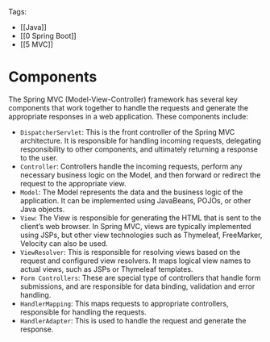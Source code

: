 Tags: 
- [[Java]]
- [[0 Spring Boot]]
- [[5 MVC]]
# Components

The Spring MVC (Model-View-Controller) framework has several key components that work together to handle the requests and generate the appropriate responses in a web application. These components include:

- `DispatcherServlet`: This is the front controller of the Spring MVC architecture. It is responsible for handling incoming requests, delegating responsibility to other components, and ultimately returning a response to the user.
- `Controller`: Controllers handle the incoming requests, perform any necessary business logic on the Model, and then forward or redirect the request to the appropriate view.
- `Model`: The Model represents the data and the business logic of the application. It can be implemented using JavaBeans, POJOs, or other Java objects.
- `View`: The View is responsible for generating the HTML that is sent to the client’s web browser. In Spring MVC, views are typically implemented using JSPs, but other view technologies such as Thymeleaf, FreeMarker, Velocity can also be used.
- `ViewResolver`: This is responsible for resolving views based on the request and configured view resolvers. It maps logical view names to actual views, such as JSPs or Thymeleaf templates.
- `Form Controllers`: These are special type of controllers that handle form submissions, and are responsible for data binding, validation and error handling.
- `HandlerMapping`: This maps requests to appropriate controllers, responsible for handling the requests.
- `HandlerAdapter`: This is used to handle the request and generate the response.